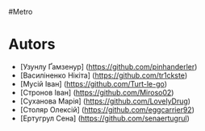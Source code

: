 #Metro

# **Autors**

 * [Узунлу Ґамзенур] (https://github.com/pinhanderler)
 * [Василіненко Нікіта] (https://github.com/tr1ckste)
 * [Мусій Іван] (https://github.com/Turt-le-go)
 * [Стронов Іван] (https://github.com/Miroso02)
 * [Суханова Марія] (https://github.com/LovelyDrug)
 * [Столяр Олексій] (https://github.com/eggcarrier92)
 * [Ертугрул Сена] (https://github.com/senaertugrul)
 
